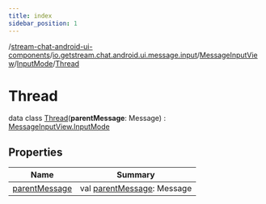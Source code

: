 ```yaml
---
title: index
sidebar_position: 1
---
```

/[stream-chat-android-ui-components](../../../../index.md)/[io.getstream.chat.android.ui.message.input](../../../index.md)/[MessageInputView](../../index.md)/[InputMode](../index.md)/[Thread](index.md)  
  
  
  
# Thread  
data class [Thread](index.md)(**parentMessage**: Message) : [MessageInputView.InputMode](../index.md)  
  
## Properties  
  
|  Name |  Summary | 
|---|---|
| <a name="io.getstream.chat.android.ui.message.input/MessageInputView.InputMode.Thread/parentMessage/#/PointingToDeclaration/"></a>[parentMessage](parentMessage.md)| <a name="io.getstream.chat.android.ui.message.input/MessageInputView.InputMode.Thread/parentMessage/#/PointingToDeclaration/"></a>val [parentMessage](parentMessage.md): Message|

